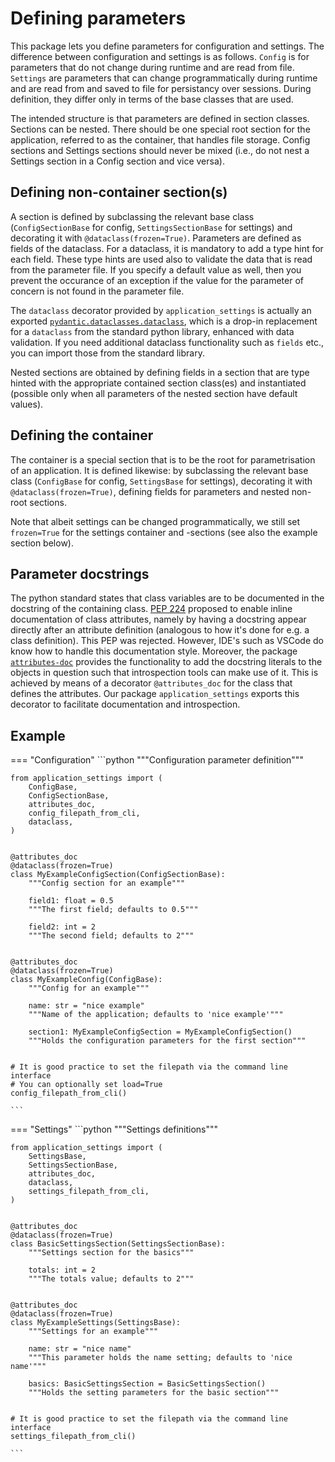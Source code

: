 # Defining parameters

This package lets you define parameters for configuration and settings. The difference
between configuration and settings is as follows. `Config` is for parameters that do not
change during runtime and are read from file. `Settings` are parameters that can change
programmatically during runtime and are read from and saved to file for persistancy over
sessions. During definition, they differ only in terms of the base classes that are used.

The intended structure is that parameters are defined in section classes. Sections can be
nested. There should be one special root section for the application, referred to as the
container, that handles file storage. Config sections and Settings sections should never
be mixed (i.e., do not nest a Settings section in a Config section and vice versa).

## Defining non-container section(s)

A section is defined by subclassing the relevant base class (`ConfigSectionBase` for
config, `SettingsSectionBase` for settings) and decorating it with
`@dataclass(frozen=True)`. Parameters are defined as fields of the dataclass. For a
dataclass, it is mandatory to add a type hint for each field. These type hints are used
also to validate the data that is read from the parameter file. If you
specify a default value as well, then you prevent the occurance of an exception if the
value for the parameter of concern is not found in the parameter file.

The `dataclass` decorator provided by `application_settings` is actually an exported
[`pydantic.dataclasses.dataclass`](https://docs.pydantic.dev/usage/dataclasses/), which
is a drop-in replacement for a `dataclass` from the standard python library, enhanced
with data validation. If you need additional dataclass functionality such as `fields`
etc., you can import those from the standard library.

Nested sections are obtained by defining fields in a section that are type hinted with
the appropriate contained section class(es) and instantiated (possible only when all
parameters of the nested section have default values).

## Defining the container

The container is a special section that is to be the root for parametrisation of an
application. It is defined likewise: by subclassing the relevant base class (`ConfigBase`
for config, `SettingsBase` for settings), decorating it with `@dataclass(frozen=True)`,
defining fields for parameters and nested non-root sections.

Note that albeit settings can be changed programmatically, we still set `frozen=True` for
the settings container and -sections (see also the example section below).

## Parameter docstrings

The python standard states that class variables are to be documented in the docstring of the containing class.
[PEP 224](https://peps.python.org/pep-0224/) proposed to enable inline documentation of class attributes, namely
by having a docstring appear directly after an attribute definition (analogous to how it's done for e.g. a class
definition). This PEP was rejected. However, IDE's such as VSCode do know how to handle this documentation style.
Moreover, the package [`attributes-doc`](https://pypi.org/project/attributes-doc/) provides the functionality to add
the docstring literals to the objects in question such that introspection tools can make use of it. This is achieved
by means of a decorator `@attributes_doc` for the class that defines the attributes. Our package `application_settings`
exports this decorator to facilitate documentation and introspection.


## Example

=== "Configuration"
    ```python
    """Configuration parameter definition"""

    from application_settings import (
        ConfigBase,
        ConfigSectionBase,
        attributes_doc,
        config_filepath_from_cli,
        dataclass,
    )


    @attributes_doc
    @dataclass(frozen=True)
    class MyExampleConfigSection(ConfigSectionBase):
        """Config section for an example"""

        field1: float = 0.5
        """The first field; defaults to 0.5"""

        field2: int = 2
        """The second field; defaults to 2"""


    @attributes_doc
    @dataclass(frozen=True)
    class MyExampleConfig(ConfigBase):
        """Config for an example"""

        name: str = "nice example"
        """Name of the application; defaults to 'nice example'"""

        section1: MyExampleConfigSection = MyExampleConfigSection()
        """Holds the configuration parameters for the first section"""


    # It is good practice to set the filepath via the command line interface
    # You can optionally set load=True
    config_filepath_from_cli()

    ```

=== "Settings"
    ```python
    """Settings definitions"""

    from application_settings import (
        SettingsBase,
        SettingsSectionBase,
        attributes_doc,
        dataclass,
        settings_filepath_from_cli,
    )


    @attributes_doc
    @dataclass(frozen=True)
    class BasicSettingsSection(SettingsSectionBase):
        """Settings section for the basics"""

        totals: int = 2
        """The totals value; defaults to 2"""


    @attributes_doc
    @dataclass(frozen=True)
    class MyExampleSettings(SettingsBase):
        """Settings for an example"""

        name: str = "nice name"
        """This parameter holds the name setting; defaults to 'nice name'"""

        basics: BasicSettingsSection = BasicSettingsSection()
        """Holds the setting parameters for the basic section"""


    # It is good practice to set the filepath via the command line interface
    settings_filepath_from_cli()

    ```
